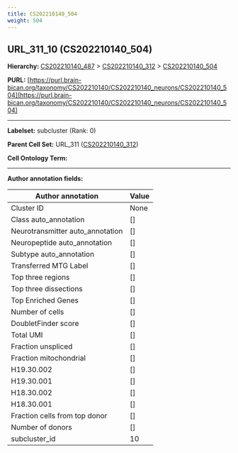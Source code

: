 ```yaml
---
title: CS202210140_504
weight: 504
---
```

## URL_311_10 (CS202210140_504)
<b>Hierarchy: </b>
[CS202210140_487](../CS202210140_487) >
[CS202210140_312](../CS202210140_312) >
[CS202210140_504](../CS202210140_504)

**PURL:** [https://purl.brain-bican.org/taxonomy/CS202210140/CS202210140_neurons/CS202210140_504](https://purl.brain-bican.org/taxonomy/CS202210140/CS202210140_neurons/CS202210140_504)

---


**Labelset:** subcluster (Rank: 0)

**Parent Cell Set:** URL_311 ([CS202210140_312](../CS202210140_312))



**Cell Ontology Term:** 

[MARKER GENES.]: #


---

[TRANSFERRED ANNOTATIONS.]: #


[AUTHOR ANNOTATION FIELDS.]: #


**Author annotation fields:**

| Author annotation | Value |
|-------------------|-------|
|Cluster ID|None|
|Class auto_annotation|[]|
|Neurotransmitter auto_annotation|[]|
|Neuropeptide auto_annotation|[]|
|Subtype auto_annotation|[]|
|Transferred MTG Label|[]|
|Top three regions|[]|
|Top three dissections|[]|
|Top Enriched Genes|[]|
|Number of cells|[]|
|DoubletFinder score|[]|
|Total UMI|[]|
|Fraction unspliced|[]|
|Fraction mitochondrial|[]|
|H19.30.002|[]|
|H19.30.001|[]|
|H18.30.002|[]|
|H18.30.001|[]|
|Fraction cells from top donor|[]|
|Number of donors|[]|
|subcluster_id|10|
